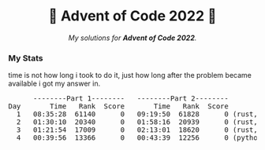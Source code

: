 <h1 align="center">
	🌟 Advent of Code 2022 🎄
</h1>

<p align="center">
	<i>My solutions for <b>Advent of Code 2022</b>.</i>
</p>
<h3>My Stats</h3>
<p>time is not how long i took to do it, just how long after the problem became available i got my answer in.</p>
<pre>
      --------Part 1--------   --------Part 2-------- 
Day       Time   Rank  Score       Time   Rank  Score
  1   08:35:28  61140      0   09:19:50  61828      0 (rust, python)
  2   01:30:10  20340      0   01:58:16  20939      0 (rust, python)
  3   01:21:54  17009      0   02:13:01  18620      0 (rust, python)
  4   00:39:56  13366      0   00:43:39  12256      0 (python)
                                                                                                                                          
</pre>
